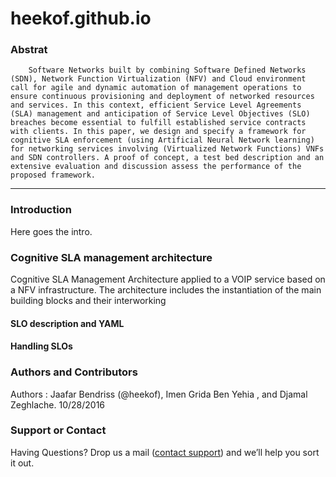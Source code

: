 # heekof.github.io

### Abstrat 

        Software Networks built by combining Software Defined Networks (SDN), Network Function Virtualization (NFV) and Cloud environment call for agile and dynamic automation of management operations to ensure continuous provisioning and deployment of networked resources and services. In this context, efficient Service Level Agreements (SLA) management and anticipation of Service Level Objectives (SLO) breaches become essential to fulfill established service contracts with clients. In this paper, we design and specify a framework for cognitive SLA enforcement (using Artificial Neural Network learning) for networking services involving (Virtualized Network Functions) VNFs and SDN controllers. A proof of concept, a test bed description and an extensive evaluation and discussion assess the performance of the proposed framework.

***

### Introduction 

   Here goes the intro.
   
   
   
### Cognitive SLA management architecture 

Cognitive SLA Management Architecture applied to a VOIP service based on a NFV infrastructure. The architecture includes the instantiation of the main building blocks and their interworking


#### SLO description and YAML 



#### Handling SLOs


### Authors and Contributors


 Authors :  Jaafar Bendriss (@heekof), Imen Grida Ben Yehia , and Djamal Zeghlache. 10/28/2016

### Support or Contact
Having Questions?  Drop us a mail ([contact support](jaafar.bendriss@orange.com)) and we’ll help you sort it out.
